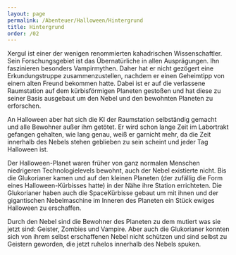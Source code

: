 ```yaml
---
layout: page
permalink: /Abenteuer/Halloween/Hintergrund
title: Hintergrund
order: /02
---
```


Xergul ist einer der wenigen renommierten kahadrischen Wissenschaftler. Sein Forschungsgebiet ist das Übernatürliche in allen Ausprägungen. Ihn faszinieren besonders Vampirmythen. Daher hat er nicht gezögert eine Erkundungstruppe zusammenzustellen, nachdem er einen Geheimtipp von einem alten Freund bekommen hatte. Dabei ist er auf die verlassene Raumstation auf dem kürbisförmigen Planeten gestoßen und hat diese zu seiner Basis ausgebaut um den Nebel und den bewohnten Planeten zu erforschen.

An Halloween aber hat sich die KI der Raumstation selbständig gemacht und alle Bewohner außer ihm getötet. Er wird schon lange Zeit im Labortrakt gefangen gehalten, wie lang genau, weiß er garnicht mehr, da die Zeit innerhalb des Nebels stehen geblieben zu sein scheint und jeder Tag Halloween ist.

Der Halloween-Planet waren früher von ganz normalen Menschen niedrigeren Technologielevels bewohnt, auch der Nebel existierte nicht. Bis die Glukorianer kamen und auf den kleinen Planeten (der zufällig die Form eines Halloween-Kürbisses hatte) in der Nähe ihre Station errichteten. Die Glukorianer haben auch die SpaceKürbisse gebaut um mit ihnen und der gigantischen Nebelmaschine im Inneren des Planeten ein Stück ewiges Halloween zu erschaffen.

Durch den Nebel sind die Bewohner des Planeten zu dem mutiert was sie jetzt sind: Geister, Zombies und Vampire. Aber auch die Glukorianer konnten sich von ihrem selbst erschaffenen Nebel nicht schützen und sind selbst zu Geistern geworden, die jetzt ruhelos innerhalb des Nebels spuken.
